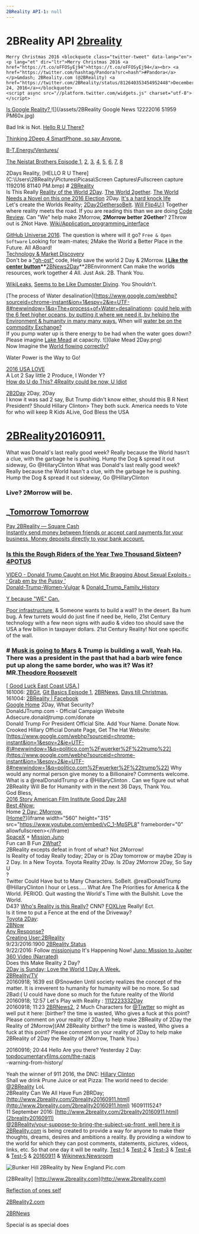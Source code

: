 ```yaml
---
2BReality API-1: null
---
```


# 2BReality API [2breality](http://www.2breality.com/)

```
Merry Christmas 2016 <blockquote class="twitter-tweet" data-lang="en"><p lang="et" dir="ltr">Merry Christmas 2016 <a href="https://t.co/oFFOSyEj94">https://t.co/oFFOSyEj94</a><br> <a href="https://twitter.com/hashtag/Pandora?src=hash">#Pandora</a></p>&mdash; 2BReality.com (@2BReality) <a href="https://twitter.com/2BReality/status/812640353454952448">December 24, 2016</a></blockquote>
<script async src="//platform.twitter.com/widgets.js" charset="utf-8"></script>
```

[Is Google Reality? ](https://news.google.com/nwshp?hl=en&tab=wn)![](/assets/2BReality Google News 12222016 51959 PM60x.jpg)

Bad Ink is Not. [Hello R U There?](https://www.google.com/webhp?sourceid=chrome-instant&ion=1&espv=2&ie=UTF-8#newwindow=1&q=the+world+nuclear++Alienation)

[Thinking 2Deep 4 SmartPhone, so say Anyone.](http://www.2breality.com/2brnews2.html)

[B-T.Energy/Ventures/](http://www.b-t.energy/)

[The Neistat Brothers Episode 1](https://youtu.be/9qrR3xd4730), [2](https://youtu.be/9W8kdVPzZgc), [3](https://youtu.be/ZvIPWLoL5qc), [4](https://youtu.be/QcY79qpzCNM), [5](https://youtu.be/H_iJQhquX-4), [6](https://youtu.be/eLbidfog1l8), [7](https://youtu.be/cA-1U6-5BrQ), [8](https://youtu.be/gba7t-dmPis)

2Days Reality, [HELLO R U There](C:\Users\2BReality\Pictures\Picasa\Screen Captures\Fullscreen capture 1192016 81140 PM.bmp) \# [2BReality](http://www.2breality.com/)  
 Is This Really [Reality of the World 2Day](https://news.google.com/nwshp?hl=en&tab=wn). [The World 2gether](https://www.google.com/search?q=2BReality+21+Days+till+we+vote+for+the+World.&oq=2BReality++21+Days+till+we+vote+for+the+World.&aqs=chrome..69i57j69i64&sourceid=chrome&ie=UTF-8).  [The World Needs a Novel on this one 2016 Election](http://www.nbcnews.com/news/us-news/billy-bush-leaving-today-show-effective-immediately-n667936) 2Day. [It's a hard knock life](https://youtu.be/-0bOH8ABpco)  
 Let's create the Worlds Reality; [2Day2GethersoBeIt](https://www.youtube.com/watch?v=Nz8atO-7aWA). [Will Flip4U:\)](https://www.elance.com/samples/boston-2day-2breality-boston/127985550/#posSlide)  Together where reality meets the road. If you are reading this than we are doing [Code Review](https://en.wikipedia.org/wiki/Code_review). Can "We" help make 2Morrow, **2Morrow better 2Gether**? 2Throw out is 2Not Have. [Wiki/Application\_programming\_interface](https://en.wikipedia.org/wiki/Application_programming_interface)

[GitHub Universe 2016](https://www.youtube.com/watch?v=Uflvf8l0NLY&feature=youtu.be&list=PL0lo9MOBetEEUcOiXSL0XMRZKfAWlZ3Cb). The question is where will it go? `Free & Open Software` Looking for team-mates; 2Make the World a Better Place in the Future. All ABoard!  
[Technology & Market Discovery](https://ipo.llnl.gov/technologies/technology-market-discovery)  
 Don't be a ["gh-ost"](https://www.google.com/search?q=gh-ost&oq=gh-ost&aqs=chrome..69i57j69i60&sourceid=chrome&ie=UTF-8#newwindow=1&tbm=vid&q=%22gh-ost%22+code) code, Help save the world 2 Day & 2Morrow. [**I Like the center button**](http://www.2breality.com/My%20Dear%20Deer%202.JPG)**\*\***[2BNews2Day](https://images.google.com/imgres?imgurl=http%3A%2F%2Fwww.2breality.com%2FImages%2FButtons%2Flgben.jpg&imgrefurl=http%3A%2F%2Fwww.2breality.com%2F2BNews.aspx&docid=8u3Yx6gwCo-JlM&tbnid=ko4vgANJUnftMM%3A&w=180&h=217&source=sh%2Fx%2Fim)\*\*2BEnvironment Can make the worlds resources, work together 4 All. Just Ask. 2B. Thank You.

[WikiLeaks](https://wikileaks.org/), [Seems to be Like Dumpster Diving](https://twitter.com/2BReality/status/787703677943414785). You Shouldn't.

[The process of Water desalination](https://www.google.com/webhp?sourceid=chrome-instant&ion=1&espv=2&ie=UTF-8#newwindow=1&q=The+process+of+Water+desalinationn: [could help with the 6 feet higher oceans, by putting it where we need it, by helping the Environment & humanity in many many ways.](https://youtu.be/BikQFWNYct4) When will [water be on the commodity Exchange?](https://www.google.com/webhp?sourceid=chrome-instant&ion=1&espv=2&ie=UTF-8#q=water+be+on+the+commodity+Exchange%3F)  
 If you pump water up is there energy to be had when the water goes down?  
Please imagine [Lake Mead](https://en.wikipedia.org/wiki/Lake_Mead) at capacity. ![](lake Mead 2Day.png)  
Now Imagine the [World flowing correctly?](https://youtu.be/Cst_RaRMiJk)

Water Power is the Way to Go!

[2016 USA LOVE](https://www.google.com/webhp?sourceid=chrome-instant&ion=1&espv=2&ie=UTF-8#q=.2breality)  
 A Lot 2 Say little 2  Produce, I Wonder Y?  
[How do U do This? 4Reality could be now, U Idiot](https://www.google.com/webhp?sourceid=chrome-instant&ion=1&espv=2&ie=UTF-8#q=.2breality)

[2B2Day](http://2breality2.com/) 2Day, 2Day  
 I know it was sad 2 say, But Trump didn't know either, should this B R Next President? Should Hillary Clinton&gt; They both suck. America needs to Vote for who will keep R Kids ALive, God Bless the USA

# [2BReality20160911.](http://www.2breality.com/2breality20160911.html)

What was Donald's last really good week? Really because the World hasn't a clue, with the garbage he is pushing. Hump the Dog & spread it out sideway, Go @HillaryClinton What was Donald's last really good week? Really because the World hasn't a clue, with the garbage he is pushing. Hump the Dog & spread it out sideway, Go @HillaryClinton

### Live? 2Morrow will be.

## **\_**[Tomorrow Tomorrow](https://youtu.be/Yop62wQH498)

[Pay 2BReality — Square Cash  
 Instantly send money between friends or accept card payments for your business. Money deposits directly to your bank account.](https://cash.me/$2BReality)

### [Is this the Rough Riders of the Year Two Thousand Sixteen](https://youtu.be/0nDCVfnYBhk)? [4POTUS](https://twitter.com/hashtag/4potus)

[VIDEO - Donald Trump Caught on Hot Mic Bragging About Sexual Exploits - ‘ Grab em by the Pussy ’](https://youtu.be/24ofBPMC1h8)  
[Donald-Trump-Women-Vulgar](http://www.cnn.com/2016/10/07/politics/donald-trump-women-vulgar/)  &  [Donald\_Trump\_Family\_History](http://www.2breality.com/donald_trump_family_history.html)

[Y because "WE" Can.](https://2breality.gitbooks.io/2breality/content/)

[Poor infrastructure](http://www.cnbc.com/2016/10/06/train-that-crashed-in-hoboken-was-going-twice-the-speed-limit-investigators-say.html), & Someone wants to build a wall? In the desert. Ba hum bug. A few turrets would do just fine if need be, Hello, 21st Century technology with a few neon signs with audio & video too should save the USA a few billion in taxpayer dollars.  21st Century Reality! Not one specific of the wall.

### \# [Musk is going to Mars](http://www.krmg.com/videos/news/the-plan-to-colonize-mars/vDrHnz/) & Trump is building a wall, Yeah Ha. There was a president in the past that had a barb wire fence put up along the same border, who was it?  Was it? MR.[Theodore Roosevelt](https://en.wikipedia.org/wiki/Rough_Riders)

[\[ Good Luck East Coast USA.\]](http://www.space.com/34322-hurricane-matthew-international-space-station-video.html)  
161006: [2BGit](https://github.com/2BReality/2breality2#2bgit), [Git Basics Episode 1](https://git-scm.com/video/what-is-version-control), [2BRNews](https://www.google.com/search?q=2BRNews.html&oq=2BRNews.html&aqs=chrome..69i57j69i61j69i60l2&sourceid=chrome&ie=UTF-8), [Days till Christmas](http://www.xmasclock.com/),  
161004: [2BReality \| Facebook](https://www.facebook.com/2BReality/)  
[Google Home](https://madeby.google.com/home/) 2Day, What Security?  
DonaldJTrump.com - Official Campaign Website‎  
Adsecure.donaldjtrump.com/donate‎  
Donald Trump For President Official Site. Add Your Name. Donate Now.  
Crooked Hillary Official Donate Page, Get The Hat Website: [https://www.google.com/webhp?sourceid=chrome-instant&ion=1&espv=2&ie=UTF-8\#newwindow=1&q=politico.com%2Fwuerker%2F%22trump%22](https://www.google.com/webhp?sourceid=chrome-instant&ion=1&espv=2&ie=UTF-8#newwindow=1&q=politico.com%2Fwuerker%2F%22trump%22) Why would any normal person give money to a Billionaire? Comments welcome.  
What is a @realDonaldTrump or a @HillaryClinton . Can we figure out what 2BReality Will Be for Humanity with in the next 36 Days, Thank You.  
God Bless,  
[2016 Story American Film Institute ](https://youtu.be/vC_1-MpSPL8)[Good Day 2All](https://youtu.be/bESGLojNYSo)  
[Best 4Now:](http://www.spacex.com/)  
Home [2 Day: 2Morrow.](http://www.2breality.com/)  
[[Home?](http://www.2breality.com/)](iframe width="560" height="315" src="https://www.youtube.com/embed/vC_1-MpSPL8" frameborder="0" allowfullscreen></iframe)  
[SpaceX](https://youtu.be/IFA6DLT1jBA) + [Mission Juno](https://www.missionjuno.swri.edu/)  
Fun can B Fun [2What?](http://www.2breality.com/tv.html)  
2BReality excepts defeat in front of what? Not 2Morrow!  
Is Reality of today Really today; 2Day or is 2Day tomorrow or maybe 2Day is 2 Day. In a New Toyota. Toyota Reality 2Day. Is 2Day 2Morrow 2Day, So Say U  
 ?  
Twitter Could Have but to Many Characters. SoBeIt. @realDonaldTrump @HillaryClinton I hour or Less..... What Are The Priorities for America & the World. PERIOD. Quit wasting the World's Time with the Bullshit. Love the World.  
D43? [Who's Reality is this Really?](http://www.cnn.com/2016/09/25/politics/presidential-debate-preview-2016/) CNN? [FOXLive](http://www.fox.com/live) Really! Ect.  
Is it time to put a Fence at the end of the Driveway?  
[Toyota 2Day](http://www.toyota.com/configurator/#!/build/step/summary/year/2016/series/4runner/model/8668/exteriorcolor/01F7/interiorcolor/LA22/packages/option15/accessories/V4-3P-3T-61-C4-GN):  
[2BNow](https://twitter.com/2BReality/status/779529439558397952)  
[Any Response?](https://medium.com/@2BReality/your-suppose-to-bring-the-subject-up-front-26bd033f3c37#.t23ps4u6a)  
[Creating User:2BReality](https://commons.wikimedia.org/w/index.php?title=User:2BReality&action=edit&redlink=1)  
 9/23/2016:1900 [2BReality Status](https://twitter.com/2BReality/status/779454381565542400)  
 9/22/2016: Follow [missionjuno](https://www.missionjuno.swri.edu/) It's Happening Now! [Juno: Mission to Jupiter 360 Video \(Narrated\)](https://youtu.be/r5SuUY7dF1w?list=PLTiv_XWHnOZpM1iLQr95P4KDXYiYnJUOE)  
 Does this Make Reality 2 Day?  
[2Day is Sunday; Love the World 1 Day A Week.](http://www.2breality.com/2brnews2.html)  
[2BReality/TV](http://www.2breality.com/tv.html)  
 20160918; 1639 est @Snowden Until society realizes the concept of the matter. It is irreverent to humanity for humanity will be no more. So sad 2Bad:\(  U could have done so much for the future reality of the World  
 20160918; 12:57 Let's Play with Reality : [1112223332Day](https://www.google.com/webhp?hl=en&tab=nw#newwindow=1&hl=en&q=2breality)  
 20160918; 11:23 [2BRNews2](http://www.2breality.com/2brnews2.html), 2 Much Characters for [@Tiwtter](https://twitter.com/) so might as well put it here: [birther? the time is wasted, Who gives a fuck at this point? Please comment on your reality of 2Day to help make 2BReality of 2Day the Reality of 2Morrow](AM 2BReality birther? the time is wasted, Who gives a fuck at this point? Please comment on your reality of 2Day to help make 2BReality of 2Day the Reality of 2Morrow, Thank You.)

20160916; 20:44 Hello Are you there? Yesterday 2 Day: [topdocumentaryfilms.com/the-nazis                                    
 ](http://topdocumentaryfilms.com/the-nazis-a-warning-from-history/)-warning-from-history/

Yeah the winner of 911 2016, the DNC: [Hillary Clinton](https://www.google.com/search?hl=en&gl=us&tbm=nws&authuser=0&q=11+september+2016&oq=11+september+2016&gs_l=news-cc.1.0.43j43i53.94715.109886.0.112874.21.5.2.14.14.0.141.647.0j5.5.0...0.0...1ac.1.UuAu4iqHBzE#q=11+september+2016&newwindow=1&hl=en&gl=us&authuser=0)  
Shall we drink Prune Juice or eat Pizza: The world need to decide: [@2BReality](https://twitter.com/2BReality) LoL  
2BReality   Can We All Have Fun 2BRDay; [http://www.2breality.com/2breality20160911.html](http://www.2breality.com/2breality20160911.html) 1609111524?  
11 September 2016: [http://www.2breality.com/2breality20160911.html](2breality20160911)  
[@2BReality/your-suppose-to-bring-the-subject-up-front, well here it is](https://medium.com/@2BReality/your-suppose-to-bring-the-subject-up-front-26bd033f3c37#.uxck03dwp)  
[2BReality.com](http://2breality.com) is being created to provide a way for anyone to make their thoughts, dreams, desires and ambitions a reality. By providing a window to the world for which they can post comments, statements, pictures, videos, links, etc. So that one day it will be reality. [Test-1](https://github.com/blog/2245-are-you-new-around-here-introducing-an-on-demand-course-in-github-basics) & [Test-2](https://www.gitbook.com) & [Test-3](https://gist.github.com/) & [Test-4](https://github.com/) & [Test-5](https://www.mediawiki.org/wiki/MediaWiki) & [20160911](https://en.wikinews.org/wiki/User_talk:2BReality) & [Wikinews:Newsroom](https://en.wikinews.org/wiki/Wikinews:Newsroom)

![Bunker Hill 2BReality by New England Pic.com](https://lh5.googleusercontent.com/-bnjEegp_2KY/UVbP0IWjtcI/AAAAAAAAt38/kFxs0z_WptQ/s540/_DSC6915.JPG)

\[2BReality\] [http://www.2breality.com](http://www.2breality.com)

[Reflection of ones self](https://www.dropbox.com/s/64pj8qxt4hhufn1/Relfection%20of%20one%20self.JPG?dl=0)

[2BReality2.com](http://2BReality2.com)

[2BRNews](http://www.2breality.com/2brnews.html)

Special is as special does

